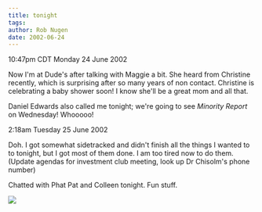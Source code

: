 ```yaml
---
title: tonight
tags: 
author: Rob Nugen
date: 2002-06-24
---
```


<p class=date>10:47pm CDT Monday 24 June 2002</p>

<p>Now I'm at Dude's after talking with Maggie a bit.  She heard from
Christine recently, which is surprising after so many years of non
contact.  Christine is celebrating a baby shower soon!  I know she'll
be a great mom and all that.</p>

<p>Daniel Edwards also called me tonight; we're going to see
<em>Minority Report</em> on Wednesday!  Whooooo!</p>

<p class=date>2:18am Tuesday 25 June 2002</p>

<p>Doh. I got somewhat sidetracked and didn't finish all the things I
wanted to to tonight, but I got most of them done.  I am too tired now
to do them.  (Update agendas for investment club meeting, look up Dr
Chisolm's phone number)</p>

<p>Chatted with Phat Pat and Colleen tonight.  Fun stuff.</p>

<p><img src="/images/rob/wL-ROB.gif"/></p>
